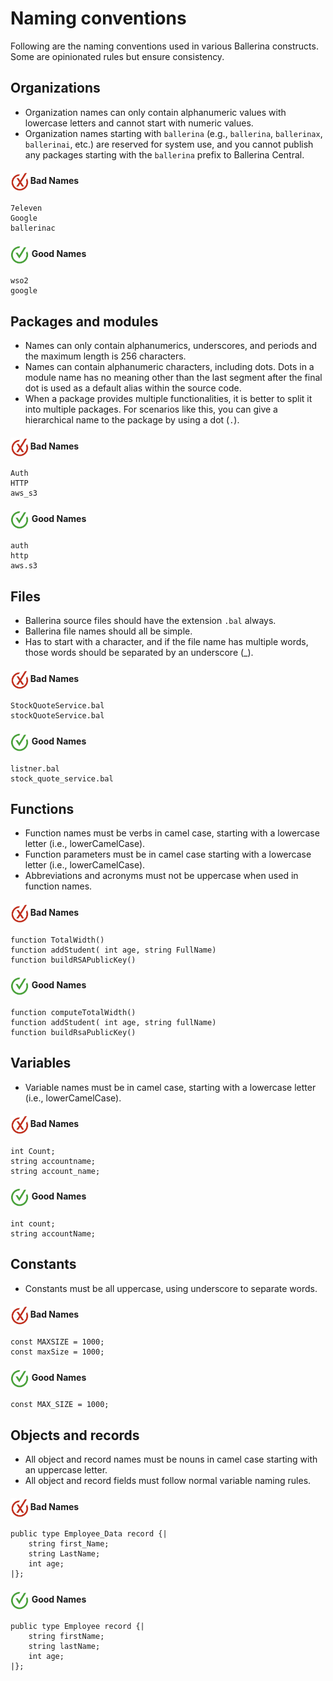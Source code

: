 # Naming conventions

Following are the naming conventions used in various Ballerina constructs. Some are opinionated rules but ensure consistency. 

<h2>Organizations</h2>

- Organization names can only contain alphanumeric values with lowercase letters and cannot start with numeric values. 
- Organization names starting with `ballerina` (e.g., `ballerina`, `ballerinax`, `ballerinai`, etc.) are reserved for system use, and you cannot publish any packages starting with the `ballerina` prefix to Ballerina Central. 

<h4><img align="center" height="30" src="../img/BadCode.png"> Bad Names</h4>

```
7eleven
Google
ballerinac
```

<h4><img align="center" height="30" src="../img/GoodCode.png"> Good Names</h4>

```
wso2
google
```

<h2>Packages and modules</h2>

- Names can only contain alphanumerics, underscores, and periods and the maximum length is 256 characters.
- Names can contain alphanumeric characters, including dots. Dots in a module name has no meaning other than the last segment after the final dot is used as a default alias within the source code.
- When a package provides multiple functionalities, it is better to split it into multiple packages. For scenarios like this, you can give a hierarchical name to the package by using a dot (`.`).

<h4><img align="center" height="30" src="../img/BadCode.png"> Bad Names</h4>

```
Auth
HTTP
aws_s3
```

<h4><img align="center" height="30" src="../img/GoodCode.png"> Good Names</h4>

```
auth
http
aws.s3
```

<h2>Files</h2>

- Ballerina source files should have the extension `.bal` always. 
- Ballerina file names should all be simple.
- Has to start with a character, and if the file name has multiple words, those words should be separated by an underscore (_). 

<h4><img align="center" height="30" src="../img/BadCode.png"> Bad Names</h4>

```
StockQuoteService.bal
stockQuoteService.bal
```

<h4><img align="center" height="30" src="../img/GoodCode.png"> Good Names</h4>

```
listner.bal
stock_quote_service.bal
```

<h2>Functions</h2>

- Function names must be verbs in camel case, starting with a lowercase letter (i.e., lowerCamelCase).
- Function parameters must be in camel case starting with a lowercase letter (i.e., lowerCamelCase).
- Abbreviations and acronyms must not be uppercase when used in function names.


<h4><img align="center" height="30" src="../img/BadCode.png"> Bad Names</h4>

```
function TotalWidth()
function addStudent( int age, string FullName)
function buildRSAPublicKey()
```

<h4><img align="center" height="30" src="../img/GoodCode.png"> Good Names</h4>

```
function computeTotalWidth()
function addStudent( int age, string fullName)
function buildRsaPublicKey()
```

<h2>Variables</h2>

- Variable names must be in camel case, starting with a lowercase letter (i.e., lowerCamelCase).

<h4><img align="center" height="30" src="../img/BadCode.png"> Bad Names</h4>

```
int Count;
string accountname;
string account_name;
```

<h4><img align="center" height="30" src="../img/GoodCode.png"> Good Names</h4>

```
int count;
string accountName;
```

<h2>Constants</h2>

- Constants must be all uppercase, using underscore to separate words. 

<h4><img align="center" height="30" src="../img/BadCode.png"> Bad Names</h4>

```
const MAXSIZE = 1000;
const maxSize = 1000;
```

<h4><img align="center" height="30" src="../img/GoodCode.png"> Good Names</h4>

```
const MAX_SIZE = 1000;
```

<h2>Objects and records</h2>

- All object and record names must be nouns in camel case starting with an uppercase letter.
- All object and record fields must follow normal variable naming rules.

<h4><img align="center" height="30" src="../img/BadCode.png"> Bad Names</h4>

```
public type Employee_Data record {|
    string first_Name;
    string LastName;
    int age;
|};
```

<h4><img align="center" height="30" src="../img/GoodCode.png"> Good Names</h4>

```
public type Employee record {|
    string firstName;
    string lastName;
    int age;
|};
``` 
